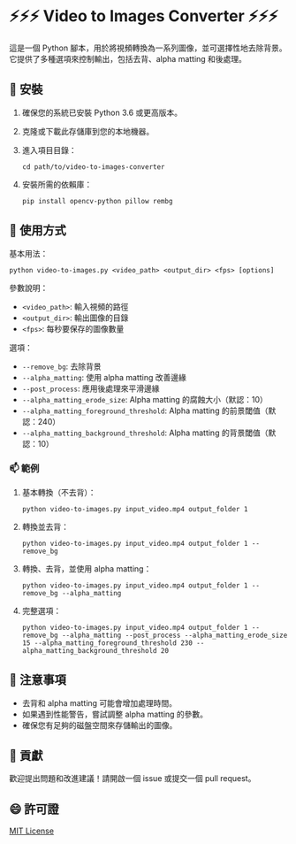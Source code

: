 
# ⚡⚡⚡ Video to Images Converter ⚡⚡⚡

這是一個 Python 腳本，用於將視頻轉換為一系列圖像，並可選擇性地去除背景。它提供了多種選項來控制輸出，包括去背、alpha matting 和後處理。

## 🌱 安裝

1. 確保您的系統已安裝 Python 3.6 或更高版本。

2. 克隆或下載此存儲庫到您的本地機器。

3. 進入項目目錄：
   ```
   cd path/to/video-to-images-converter
   ```

4. 安裝所需的依賴庫：
   ```
   pip install opencv-python pillow rembg
   ```

## 👋 使用方式

基本用法：

```
python video-to-images.py <video_path> <output_dir> <fps> [options]
```

參數說明：
- `<video_path>`: 輸入視頻的路徑
- `<output_dir>`: 輸出圖像的目錄
- `<fps>`: 每秒要保存的圖像數量

選項：
- `--remove_bg`: 去除背景
- `--alpha_matting`: 使用 alpha matting 改善邊緣
- `--post_process`: 應用後處理來平滑邊緣
- `--alpha_matting_erode_size`: Alpha matting 的腐蝕大小（默認：10）
- `--alpha_matting_foreground_threshold`: Alpha matting 的前景閾值（默認：240）
- `--alpha_matting_background_threshold`: Alpha matting 的背景閾值（默認：10）

### 📫 範例

1. 基本轉換（不去背）：
   ```
   python video-to-images.py input_video.mp4 output_folder 1
   ```

2. 轉換並去背：
   ```
   python video-to-images.py input_video.mp4 output_folder 1 --remove_bg
   ```

3. 轉換、去背，並使用 alpha matting：
   ```
   python video-to-images.py input_video.mp4 output_folder 1 --remove_bg --alpha_matting
   ```

4. 完整選項：
   ```
   python video-to-images.py input_video.mp4 output_folder 1 --remove_bg --alpha_matting --post_process --alpha_matting_erode_size 15 --alpha_matting_foreground_threshold 230 --alpha_matting_background_threshold 20
   ```

## 👀 注意事項

- 去背和 alpha matting 可能會增加處理時間。
- 如果遇到性能警告，嘗試調整 alpha matting 的參數。
- 確保您有足夠的磁盤空間來存儲輸出的圖像。

## 💞️ 貢獻

歡迎提出問題和改進建議！請開啟一個 issue 或提交一個 pull request。

## 😄 許可證

[MIT License](https://opensource.org/licenses/MIT)

